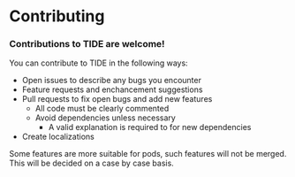 # Contributing
### Contributions to TIDE are welcome!

You can contribute to TIDE in the following ways:

* Open issues to describe any bugs you encounter
* Feature requests and enchancement suggestions
* Pull requests to fix open bugs and add new features
    * All code must be clearly commented
    *  Avoid dependencies unless necessary
        *  A valid explanation is required to for new dependencies
* Create localizations

Some features are more suitable for pods, such features will not be merged. This will be decided on a case by case basis.